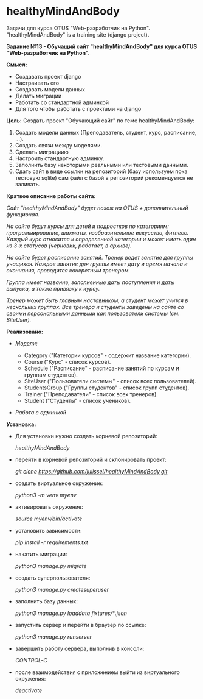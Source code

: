 # healthyMindAndBody
Задачи для курса OTUS "Web-разработчик на Python". "healthyMindAndBody" is a training site (django project).

**Задание №13 - Обучащий сайт "healthyMindAndBody" для курса OTUS "Web-разработчик на Python".**


**Смысл:**
- Создавать проект django
- Настраивать его
- Создавать модели данных
- Делать миграции
- Работать со стандартной админкой
- Для того чтобы работать с проектами на django


**Цель:**
Создать проект "Обучающий сайт" по теме healthyMindAndBody:
1. Создать модели данных (Преподаватель, студент, курс, расписание, ...).
2. Создать связи между моделями.
3. Сделать миграциию
4. Настроить стандартную админку.
5. Заполнить базу некоторыми реальными или тестовыми данными. 
6. Сдать сайт в виде ссылки на репозиторий (базу используем пока тестовую sqlite) сам файл с базой в репозиторий рекомендуется не заливать.


**Краткое описание работы сайта:**

*Сайт "healthyMindAndBody" будет похож на OTUS + дополнительный функционал.* 

*На сайте будут курсы для детей и подростков по категориям: программирование, шахматы, изобразительное искусство, фитнесс.*
*Каждый курс относится к определенной категории и может иметь один из 3-х статусов (черновик, работает, в архиве).*


*На сайте будет расписание занятий.*
*Тренер ведет занятие для группы учащихся. Каждое занятие для группы имеет дату и время начала и окончания, проводится конкретным тренером.*

*Группа имеет название, заполненные даты поступления и даты выпуска, а также привязку к курсу.*

*Тренер может быть главным наставником, а студент может учится в нескольких группах.*
*Все тренера и студенты заведены на сайте со своими персональными данными как пользователи системы (см. SiteUser).*


**Реализовано:**
 - *Модели:*
   - Category ("Категории курсов" - содержит название категории).
   - Course ("Курс" - список курсов).
   - Schedule ("Расписание" - расписание занятий по курсам и группам студентов).
   - SiteUser ("Пользователи системы" - список всех пользователей).
   - StudentsGroup ("Группы студентов" - список групп студентов).
   - Trainer ("Преподаватели" - список всех тренеров).
   - Student ("Студенты" - список учеников).

 - *Работа с админкой*


**Установка:**
 - Для установки нужно создать корневой репозиторий:
   
   *healthyMindAndBody*
   
 - перейти в корневой репозиторий и склонировать проект: 
   
   *git clone https://github.com/julissel/healthyMindAndBody.git*

 - создать виртуальное окружение:
   
   *python3 -m venv myenv*

 - активировать окружение:

   *source myenv/bin/activate*
 
 - установить зависимости:

   *pip install -r requirements.txt*

 - накатить миграции:

   *python3 manage.py migrate*

 - создать суперпользователя:
   
   *python3 manage.py createsuperuser*
   
 - заполнить базу данных:
   
   *python3 manage.py loaddata fixtures/***.json*
   
 - запустить сервер и перейти в браузер по ссылке:
   
   *python3 manage.py runserver*

 - завершить работу сервера, выполнив в консоли:
   
   *CONTROL-C*
   
 - после взаимодействия с приложением выйти из виртуального окружения:
   
   *deactivate*




